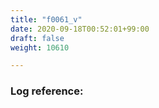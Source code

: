 ```yaml
---
title: "f0061_v"
date: 2020-09-18T00:52:01+99:00
draft: false
weight: 10610

---
```


### Log reference: <no value>

```
